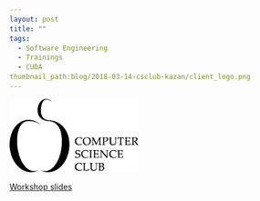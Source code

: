 ```yaml
---
layout: post
title: ""
tags:
  - Software Engineering
  - Trainings
  - CUDA
thumbnail_path:blog/2018-03-14-csclub-kazan/client_logo.png
---
```


![alt text](\assets\img\blog\2018-03-14-csclub-kazan\client_logo.png "Logo Title Text 1")

[Workshop slides](https://kzn.compsciclub.ru/courses/neural-networks/kzn/2018-spring/)

